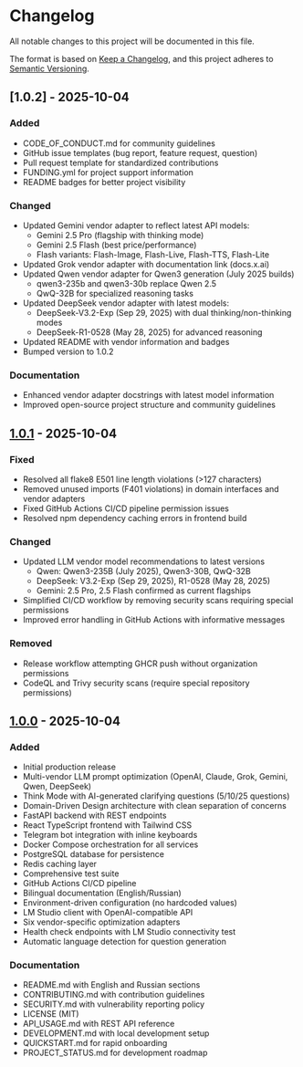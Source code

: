 # Changelog

All notable changes to this project will be documented in this file.

The format is based on [Keep a Changelog](https://keepachangelog.com/en/1.0.0/),
and this project adheres to [Semantic Versioning](https://semver.org/spec/v2.0.0.html).

## [1.0.2] - 2025-10-04

### Added
- CODE_OF_CONDUCT.md for community guidelines
- GitHub issue templates (bug report, feature request, question)
- Pull request template for standardized contributions
- FUNDING.yml for project support information
- README badges for better project visibility

### Changed
- Updated Gemini vendor adapter to reflect latest API models:
  - Gemini 2.5 Pro (flagship with thinking mode)
  - Gemini 2.5 Flash (best price/performance)
  - Flash variants: Flash-Image, Flash-Live, Flash-TTS, Flash-Lite
- Updated Grok vendor adapter with documentation link (docs.x.ai)
- Updated Qwen vendor adapter for Qwen3 generation (July 2025 builds)
  - qwen3-235b and qwen3-30b replace Qwen 2.5
  - QwQ-32B for specialized reasoning tasks
- Updated DeepSeek vendor adapter with latest models:
  - DeepSeek-V3.2-Exp (Sep 29, 2025) with dual thinking/non-thinking modes
  - DeepSeek-R1-0528 (May 28, 2025) for advanced reasoning
- Updated README with vendor information and badges
- Bumped version to 1.0.2

### Documentation
- Enhanced vendor adapter docstrings with latest model information
- Improved open-source project structure and community guidelines

## [1.0.1] - 2025-10-04

### Fixed
- Resolved all flake8 E501 line length violations (>127 characters)
- Removed unused imports (F401 violations) in domain interfaces and vendor adapters
- Fixed GitHub Actions CI/CD pipeline permission issues
- Resolved npm dependency caching errors in frontend build

### Changed
- Updated LLM vendor model recommendations to latest versions
  - Qwen: Qwen3-235B (July 2025), Qwen3-30B, QwQ-32B
  - DeepSeek: V3.2-Exp (Sep 29, 2025), R1-0528 (May 28, 2025)
  - Gemini: 2.5 Pro, 2.5 Flash confirmed as current flagships
- Simplified CI/CD workflow by removing security scans requiring special permissions
- Improved error handling in GitHub Actions with informative messages

### Removed
- Release workflow attempting GHCR push without organization permissions
- CodeQL and Trivy security scans (require special repository permissions)

## [1.0.0] - 2025-10-04

### Added
- Initial production release
- Multi-vendor LLM prompt optimization (OpenAI, Claude, Grok, Gemini, Qwen, DeepSeek)
- Think Mode with AI-generated clarifying questions (5/10/25 questions)
- Domain-Driven Design architecture with clean separation of concerns
- FastAPI backend with REST endpoints
- React TypeScript frontend with Tailwind CSS
- Telegram bot integration with inline keyboards
- Docker Compose orchestration for all services
- PostgreSQL database for persistence
- Redis caching layer
- Comprehensive test suite
- GitHub Actions CI/CD pipeline
- Bilingual documentation (English/Russian)
- Environment-driven configuration (no hardcoded values)
- LM Studio client with OpenAI-compatible API
- Six vendor-specific optimization adapters
- Health check endpoints with LM Studio connectivity test
- Automatic language detection for question generation

### Documentation
- README.md with English and Russian sections
- CONTRIBUTING.md with contribution guidelines
- SECURITY.md with vulnerability reporting policy
- LICENSE (MIT)
- API_USAGE.md with REST API reference
- DEVELOPMENT.md with local development setup
- QUICKSTART.md for rapid onboarding
- PROJECT_STATUS.md for development roadmap

[1.0.1]: https://github.com/rldyourmnd/local-llm-prompt-optimizer/compare/v1.0.0...v1.0.1
[1.0.0]: https://github.com/rldyourmnd/local-llm-prompt-optimizer/releases/tag/v1.0.0
